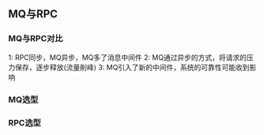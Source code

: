 ## MQ与RPC

### MQ与RPC对比

1: RPC同步，MQ异步，MQ多了消息中间件
2: MQ通过异步的方式，将请求的压力保存，逐步释放(流量削峰)
3: MQ引入了新的中间件，系统的可靠性可能收到影响 

### MQ选型


### RPC选型


